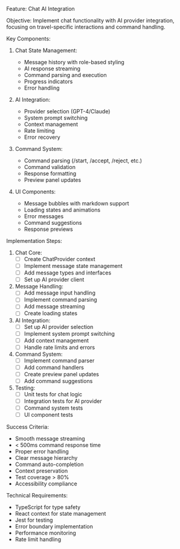 Feature: Chat AI Integration

Objective: Implement chat functionality with AI provider integration, focusing on travel-specific interactions and command handling.

Key Components:

1. Chat State Management:
   - Message history with role-based styling
   - AI response streaming
   - Command parsing and execution
   - Progress indicators
   - Error handling

2. AI Integration:
   - Provider selection (GPT-4/Claude)
   - System prompt switching
   - Context management
   - Rate limiting
   - Error recovery

3. Command System:
   - Command parsing (/start, /accept, /reject, etc.)
   - Command validation
   - Response formatting
   - Preview panel updates

4. UI Components:
   - Message bubbles with markdown support
   - Loading states and animations
   - Error messages
   - Command suggestions
   - Response previews

Implementation Steps:

1. Chat Core:
   - [ ] Create ChatProvider context
   - [ ] Implement message state management
   - [ ] Add message types and interfaces
   - [ ] Set up AI provider client

2. Message Handling:
   - [ ] Add message input handling
   - [ ] Implement command parsing
   - [ ] Add message streaming
   - [ ] Create loading states

3. AI Integration:
   - [ ] Set up AI provider selection
   - [ ] Implement system prompt switching
   - [ ] Add context management
   - [ ] Handle rate limits and errors

4. Command System:
   - [ ] Implement command parser
   - [ ] Add command handlers
   - [ ] Create preview panel updates
   - [ ] Add command suggestions

5. Testing:
   - [ ] Unit tests for chat logic
   - [ ] Integration tests for AI provider
   - [ ] Command system tests
   - [ ] UI component tests

Success Criteria:
- Smooth message streaming
- < 500ms command response time
- Proper error handling
- Clear message hierarchy
- Command auto-completion
- Context preservation
- Test coverage > 80%
- Accessibility compliance

Technical Requirements:
- TypeScript for type safety
- React context for state management
- Jest for testing
- Error boundary implementation
- Performance monitoring
- Rate limit handling
